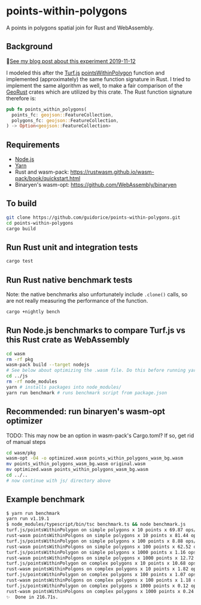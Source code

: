 # points-within-polygons

A points in polygons spatial join for Rust and WebAssembly.

## Background

🌵[See my blog post about this experiment 2019-11-12](https://github.com/guidorice/devblog/blob/master/src/pages/points-within-polygons/index.md)

I modeled this after the [Turf.js](http://turfjs.org/)
[pointsWithinPolygon](http://turfjs.org/docs/#pointsWithinPolygon) function and
implemented (approximately) the same function signature in Rust. I tried to
implement the same algorithm as well, to make a fair comparison of the
[GeoRust](https://github.com/georust) crates which are utilized by this crate.
The Rust function signature therefore is:

```rust
pub fn points_within_polygons(
  points_fc: geojson::FeatureCollection,
  polygons_fc: geojson::FeatureCollection,
) -> Option<geojson::FeatureCollection>
```

## Requirements

- [Node.js](https://nodejs.org/en/)
- [Yarn](https://yarnpkg.com/lang/en/)
- Rust and wasm-pack: https://rustwasm.github.io/wasm-pack/book/quickstart.html
- Binaryen's wasm-opt: https://github.com/WebAssembly/binaryen

## To build

```bash
git clone https://github.com/guidorice/points-within-polygons.git
cd points-within-polygons
cargo build
```

## Run Rust unit and integration tests

```bash
cargo test
```

## Run Rust native benchmark tests

Note: the native benchmarks also unfortunately include `.clone()` calls, so are
not really measuring the performance of the function.

```bash
cargo +nightly bench
```

## Run Node.js benchmarks to compare Turf.js vs this Rust crate as WebAssembly

```bash
cd wasm
rm -rf pkg
wasm-pack build --target nodejs
# See below about optimizing the .wasm file. Do this before running yarn in js/.
cd ../js
rm -rf node_modules
yarn # installs packages into node_modules/
yarn run benchmark # runs benchmark script from package.json
```

## Recommended: run binaryen's wasm-opt optimizer

TODO: This may now be an option in wasm-pack's Cargo.toml? If so, get rid of
manual steps

```bash
cd wasm/pkg
wasm-opt -O4 -o optimized.wasm points_within_polygons_wasm_bg.wasm
mv points_within_polygons_wasm_bg.wasm original.wasm
mv optimized.wasm points_within_polygons_wasm_bg.wasm
cd ../..
# now continue with js/ directory above
```

## Example benchmark

```bash
$ yarn run benchmark
yarn run v1.19.1
$ node_modules/typescript/bin/tsc benchmark.ts && node benchmark.js
turf.js/pointsWithinPolygon on simple polygons x 10 points x 69.87 ops/sec ±15.31% (52 runs sampled)
rust-wasm pointsWithinPolgons on simple polygons x 10 points x 81.44 ops/sec ±12.67% (51 runs sampled)
turf.js/pointsWithinPolygon on simple polygons x 100 points x 8.88 ops/sec ±15.98% (25 runs sampled)
rust-wasm pointsWithinPolgons on simple polygons x 100 points x 62.52 ops/sec ±8.61% (64 runs sampled)
turf.js/pointsWithinPolygon on simple polygons x 1000 points x 1.16 ops/sec ±8.90% (7 runs sampled)
rust-wasm pointsWithinPolgons on simple polygons x 1000 points x 12.72 ops/sec ±8.40% (35 runs sampled)
turf.js/pointsWithinPolygon on complex polygons x 10 points x 10.68 ops/sec ±5.37% (31 runs sampled)
rust-wasm pointsWithinPolgons on complex polygons x 10 points x 1.82 ops/sec ±6.67% (9 runs sampled)
turf.js/pointsWithinPolygon on complex polygons x 100 points x 1.07 ops/sec ±7.52% (7 runs sampled)
rust-wasm pointsWithinPolgons on complex polygons x 100 points x 1.18 ops/sec ±5.33% (8 runs sampled)
turf.js/pointsWithinPolygon on complex polygons x 1000 points x 0.12 ops/sec ±12.22% (5 runs sampled)
rust-wasm pointsWithinPolgons on complex polygons x 1000 points x 0.24 ops/sec ±11.19% (5 runs sampled)
✨  Done in 216.71s.
```
